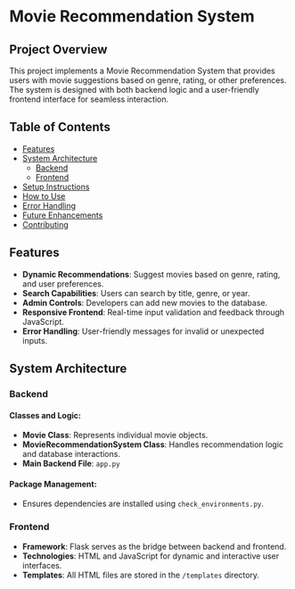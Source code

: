 # **Movie Recommendation System**

## **Project Overview**

This project implements a Movie Recommendation System that provides users with movie suggestions based on genre, rating, or other preferences. The system is designed with both backend logic and a user-friendly frontend interface for seamless interaction.

## **Table of Contents**
- [Features](#features)
- [System Architecture](#system-architecture)
  - [Backend](#backend)
  - [Frontend](#frontend)
- [Setup Instructions](#setup-instructions)
- [How to Use](#how-to-use)
- [Error Handling](#error-handling)
- [Future Enhancements](#future-enhancements)
- [Contributing](#contributing)

## **Features**

- **Dynamic Recommendations**: Suggest movies based on genre, rating, and user preferences.
- **Search Capabilities**: Users can search by title, genre, or year.
- **Admin Controls**: Developers can add new movies to the database.
- **Responsive Frontend**: Real-time input validation and feedback through JavaScript.
- **Error Handling**: User-friendly messages for invalid or unexpected inputs.

## **System Architecture**

### **Backend**

#### Classes and Logic:
- **Movie Class**: Represents individual movie objects.
- **MovieRecommendationSystem Class**: Handles recommendation logic and database interactions.
- **Main Backend File**: `app.py`

#### Package Management:
- Ensures dependencies are installed using `check_environments.py`.

### **Frontend**

- **Framework**: Flask serves as the bridge between backend and frontend.
- **Technologies**: HTML and JavaScript for dynamic and interactive user interfaces.
- **Templates**: All HTML files are stored in the `/templates` directory.
